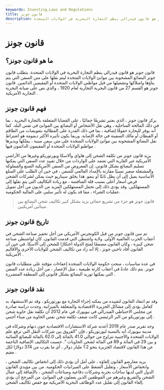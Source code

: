 ```yaml
---
keywords: Investing,Laws and Regulations
title: قانون جونز
description: قانون جونز هو قانون فيدرالي ينظم التجارة البحرية في الولايات المتحدة.
---
```


# قانون جونز
## ما هو قانون جونز؟

قانون جونز هو قانون فيدرالي ينظم التجارة البحرية في الولايات المتحدة. يتطلب قانون جونز البضائع المشحونة بين موانئ الولايات المتحدة ليتم نقلها على متن السفن التي يتم بناؤها وامتلاكها وتشغيلها من قبل مواطني الولايات المتحدة أو المقيمين الدائمين. قانون جونز هو القسم 27 من قانون البحرية التجارية لعام 1920 ، والذي نص على صيانة البحرية التجارية الأمريكية .

## فهم قانون جونز

يركز قانون جونز ، الذي يعتبر تشريعًا حمائيًا ، على القضايا المتعلقة بالتجارة البحرية ، بما في ذلك المالحة الساحلية ، وهي نقل الأشخاص أو البضائع بين الموانئ في نفس البلد. كما أنه يوفر للبحارة حقوقًا إضافية ، بما في ذلك القدرة على المطالبة بتعويضات من الطاقم أو القبطان أو مالك السفينة في حالة الإصابة. وربما يكون تأثيره الأكثر ديمومة هو اشتراط نقل البضائع المشحونة بين موانئ الولايات المتحدة على متن سفن مبنية ، يملكها ويديرها مواطنو الولايات المتحدة أو المقيمون الدائمون فيها .

يزيد قانون جونز من تكلفة الشحن إلى هاواي وألاسكا وبورتوريكو وغيرها من الأراضي الأمريكية غير القارية التي تعتمد على الواردات من خلال تقييد عدد السفن التي يمكنها تسليم البضائع بشكل قانوني. إن المعروض من السفن الأمريكية الصنع والمملوكة والمشتغلة صغير نسبيًا مقارنة بالإمداد العالمي للسفن ، في حين أن الطلب على السلع الأساسية يميل إلى أن يظل ثابتًا أو ينمو. هذا يخلق سيناريو حيث يمكن لشركات الشحن فرض أسعار أعلى بسبب قلة المنافسة ، مع زيادة التكاليف التي يتم نقلها إلى المستهلكين. وقد يؤدي ذلك إلى تحمل المستهلكين المزيد من الديون من أجل تمويل عمليات الشراء ، مما قد يكون له تأثير سلبي على المالية الحكومية.

> قانون جونز هو جزء من تشريع حمائي يزيد بشكل كبير تكاليف شحن البضائع بين مينائين أمريكيين.

>

## تاريخ قانون جونز

تم سن قانون جونز من قبل الكونجرس الأمريكي من أجل تحفيز صناعة الشحن في أعقاب الحرب العالمية الأولى. ولاية واشنطن التي قدمت القانون. كان لواشنطن صناعة شحن كبيرة ، وكان القانون مصممًا لمنح الدولة احتكارًا للشحن إلى ألاسكا. في حين أن القانون أفاد ناخبي جونز ، إلا أنه زاد من تكاليف الشحن للولايات الأخرى والأقاليم الأمريكية .

في عدة مناسبات ، منحت حكومة الولايات المتحدة إعفاءات مؤقتة على متطلبات قانون جونز. يتم ذلك عادةً في أعقاب كارثة طبيعية ، مثل الإعصار ، من أجل زيادة عدد السفن التي يمكنها توريد البضائع بشكل قانوني إلى المنطقة المتضررة .

## نقد قانون جونز

وقد تم انتقاد القانون لتقييده من يمكنه إجراء التجارة مع بورتوريكو ، وقد تم الاستشهاد به كعامل يؤدي إلى مشاكل الجزيرة الاقتصادية والمتعلقة بالميزانية. وجدت دراسة صادرة عن مجلس الاحتياطي الفيدرالي في نيويورك في عام 2012 أن تكلفة نقل حاوية شحن إلى بورتوريكو من البر الرئيسي كانت ضعف تكلفة شحن نفس الحاوية من ميناء أجنبي .

وجد تقرير صدر عام 2019 أعدته شركة الاستشارات الاقتصادية جون دنهام وشركاه في مدينة نيويورك أنه بالنسبة لبورتوريكو ، فإن "الفروق بين شركات النقل التي ترفع علم الولايات المتحدة والأجنبية تتراوح من حوالي 41.0 بالمائة إلى 62.0 بالمائة للبضائع السائبة و بين 29 في المائة و 89 في المائة لشحن الحاويات ". حسبت التكاليف الإضافية الناجمة عن هذا القانون لاقتصاد الجزيرة بنحو 1.2 مليار دولار ، أي ما يقرب من 374 دولارًا لكل مقيم .

يريد معارضو القانون إلغاؤه ، على أمل أن يؤدي ذلك إلى انخفاض تكاليف الشحن ، وانخفاض الأسعار ، وتقليل الضغط على الميزانيات الحكومية. من بين مؤيدي القانون الدول التي لديها ساحات بحرية وشركات دفاعية وصناعات الشحن ، بالإضافة إلى عمال الشحن والتفريغ وغيرهم من الموظفين الذين يعملون في الموانئ. من المرجح أن يؤدي إلغاء القانون إلى تقليل عدد الوظائف البحرية الأمريكية مع خفض تكاليف الشحن.

